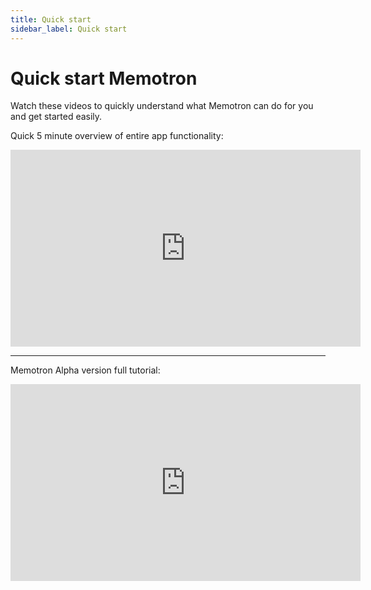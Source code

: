 ```yaml
---
title: Quick start
sidebar_label: Quick start
---
```

# Quick start Memotron

Watch these videos to quickly understand what Memotron can do for you and get started easily.

Quick 5 minute overview of entire app functionality:

<iframe width="560" height="315" src="https://www.youtube.com/watch?v=SeWdndc7y4A&t=1s" 
title="YouTube video player" frameborder="0" allow="accelerometer; autoplay; clipboard-write; 
encrypted-media; gyroscope; picture-in-picture" allowfullscreen></iframe>

---


Memotron Alpha version full tutorial:

<iframe width="560" height="315" src="https://www.youtube.com/watch?v=SeWdndc7y4A&t=1s" 
title="YouTube video player" frameborder="0" allow="accelerometer; autoplay; clipboard-write; 
encrypted-media; gyroscope; picture-in-picture" allowfullscreen></iframe>



